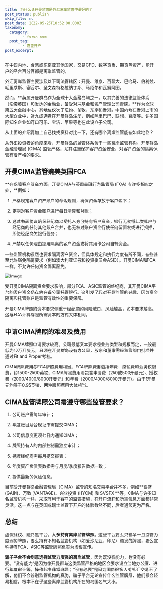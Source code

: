 ```yaml
---
title: 为什么说开曼监管是外汇离岸监管中最好的？
post_status: publish
skip_file: no
post_date: 2022-05-26T10:52:00.000Z
taxonomy:
  category:
        - forex-com
  post_tag:
        - 嘉盛开户
post_excerpt: 
---
```

在中国内地、台湾或东南亚其他国家，交易CFD、数字货币、期货等资产，能开户的平台百分百都是离岸监管的。

外汇离岸监管主要涉及以下司法管辖区：开曼、维京、百慕大、巴哈马、伯利兹、毛里求斯、塞舌尔、圣文森特格拉纳丁斯、马绍尔和瓦努阿图。

然而，**英属开曼群岛作为全球十大金融岛屿之一，以其完善的法律监管体系（沿袭英国）和发达的金融业，备受对冲基金和资产管理公司青睐。**作为全球第五大金融中心，其地位仅次于纽约、伦敦、东京和香港。中国内地在香港上市的大型企业中，近九成选择在开曼群岛注册，例如阿里巴巴、联想、百度等。许多国际知名企业如可口可乐、宝洁、苹果等也在此设立子公司。

从上面的介绍再加上自己找找资料对比一下，还有哪个离岸监管能有如此地位？

从外汇投资者的角度来看，开曼群岛的监管体系优于一些离岸监管机构。开曼群岛金融管理局 (CIMA) 监管严格，尤其注重保护客户资金安全，对客户资金的隔离保管有着严格的要求。

## 开曼CIMA监管媲美英国FCA

**在保障客户资金方面，开曼CIMA与英国金融行为监管局 (FCA) 有许多相似之处，**例如：

1. 严格规定客户资产账户的命名规则，确保资金存放于客户名下；

1. 定期对客户资金账户进行每日清算和对账；

1. 通过书面协议确保经纪商以受托人身份持有客户资金，银行无权将此类账户与经纪商的任何其他账户合并，也无权对账户资金行使任何留置权或进行扣押，即使经纪商欠银行债务；

1. 严禁以任何理由挪用隔离的客户资金或将其用作公司自有资金。

一些监管机构虽然也要求隔离客户资金，但具体规定和执行力度有所不同，有些甚至允许豁免隔离要求（例如澳大利亚证券和投资委员会ASIC）。开曼CIMA和FCA一样，不允许任何资金隔离豁免。

![Image](https://prod-files-secure.s3.us-west-2.amazonaws.com/39ed1227-6d7d-4570-be36-9ccd4a2c4241/bd849744-3fcb-4a37-8312-357962c8f065/image.png?X-Amz-Algorithm=AWS4-HMAC-SHA256&X-Amz-Content-Sha256=UNSIGNED-PAYLOAD&X-Amz-Credential=ASIAZI2LB466TCQTMWAY%2F20250907%2Fus-west-2%2Fs3%2Faws4_request&X-Amz-Date=20250907T161355Z&X-Amz-Expires=3600&X-Amz-Security-Token=IQoJb3JpZ2luX2VjEDwaCXVzLXdlc3QtMiJHMEUCIBJjsBG7IkNcCAxApKr30a5FqcNtsMWZspfC%2BsgSYBZ2AiEA2A97o%2BcrhK1nDiz5%2BjuzgA0rAVlpSlO1U%2FfyTRxxTjkqiAQIpf%2F%2F%2F%2F%2F%2F%2F%2F%2F%2FARAAGgw2Mzc0MjMxODM4MDUiDByBk9dq3hogvFPN4yrcAxP%2BsCGW8mWmU8sxQ6vq%2B9rpeTariRHQNCZDcnDfnWayTqkVC39aL1R%2F8fiMSPu3CYWjznXY7PLF1%2B2IgJl3OyxD8xvJ1fDD6fPunHuQ628QycDGRiBWcr3lllFhBdql33h%2B4oxCxg9vHOWgpJdl9nmeAYMUjH%2FZPvxVlMHwZGYbmnW8tB4c4ben23VjHdAi8RcZ0svYVZlRsNfh0ru1O%2B68MkHiYLKUB31cMjU6SPn%2BejCW1OG59M8KvEcA%2Bo01numOhPMgtWWi0kDU6chVoaaCEtIWD%2BYhz1IDBHNvuCCEeRVqSepO9vA3N8QbjTWqfdQeTy788RqawnUQBfckCDTj59OdlUDEKIRum2iGOLiVZUEQylQt9q903KNAjX3eQhlvCBbhQeBCc%2BsTiWwCToSQgqLrUoZizfQcVVB8UxnmwIttau7Vt5%2FajvJj5N3KJay50j4%2F5TEu3aJq6y%2F2xscbZEFhou8jiNmJvQXZU5BdJzXEbW4QRK%2FtcbWkky2KZHDF9cnj4%2BSlZvjdzGYwgI%2B7Sx9w7%2FesEm4%2F3RIo6VoLBM6C0kEsscYiTe%2BOD64AiilIciugERXm907k1crTvDFEwi%2B%2BKwGtQjYaUyOsCbjIGvThqgrXom0YR47pMKrm9cUGOqUBsSXY90%2BoqojOtvqoqcHuBNgyo0zKRgBVJrWYRUx7aTW%2Bmpn8H7dhhzuC6pOTTeZdhljhR0rqdoyiBiQerMMPOnbhoOCVQvMrK%2BTdX9m1yymzw08ml6lQF7AopIwNFxVJVINnoL42vT3ZmTvGnTB4eebdpnyLY9zXSJkvozFRhCBLC0kgbc8o%2B8oX5t3d84FIRMCpkYOD8oX2zAetPRFrM2Odty5S&X-Amz-Signature=4222f8ba3b3ca932be12aff53c174aade96ab6e50d4c5d0df0dc76cfd8093491&X-Amz-SignedHeaders=host&x-amz-checksum-mode=ENABLED&x-id=GetObject)

受开曼CIMA隔离资金要求影响，部分FCA、ASIC监管的经纪商，其开曼CIMA平台的客户资金仍存放在母公司托管银行。这引发了我对开曼监管的兴趣，因为资金隔离和托管账户是监管有效性的重要保障。

开曼CIMA牌照的资本要求侧重于经纪商的风险敞口，风险越高，资本要求越高。这与FCA计算牌照所需资本的方式大体相同。

## **申请CIMA牌照的难易及费用**

开曼CIMA牌照申请要求较高。公司最低资本要求视业务类型和规模而定，一般最低为10万开曼元，且须在开曼群岛设有办公室，股东和董事需经监管部门批准并通过Fit and Proper考核。

CIMA牌照费用与FCA牌照费用相当。FCA牌照费用包括年费、席位费和业务权限费，约1500-2500英镑。CIMA牌照费用则包含申请费（250或500开曼元）、授权费（2000/4000/8000开曼元）和年费（2000/4000/8000开曼元）。由于1开曼元约等于0.95英镑，两种牌照费用大体相当。

## CIMA监管牌照公司需遵守哪些监管要求？

1. 公司账户需每年审计；

1. 年度账目及合规证书需提交CIMA；

1. 公司信息变更须七日内通知CIMA；

1. 牌照持有人的内部控制需独立审计；

1. 持牌经纪商需每月提交报表；

1. 年度资产负债表数据需与月度/季度报告数据一致；

1. 提供最新的保险信息。

目前受开曼群岛金融管理局（CIMA）监管的知名交易平台并不多，例如**嘉盛 (GAIN)、万致 (VANTAGE)、兴业投资 (HYCM) 和 SVSFX **等。CIMA与许多知名监管机构一样，采取有利于客户的监管措施，在开户流程和所需信息方面都非常灵活。这一点与在英国或瑞士监管下开户的体验截然不同，后者通常更为严格。

## 总结

虚假维权、跑路黑平台，**大多持有离岸监管牌照**。这些平台要么只有单一且监管力度弱的牌照，要么持有不知名监管机构（如爱沙尼亚、印尼）颁发的牌照，要么宣称持有FCA、ASIC等监管牌照但实为虚假宣传。

**骗子平台不会刻意选择监管力度强的离岸监管**，因为既没有能力，也没有必要。“没有能力”是因为像开曼群岛这类监管严格的地区会要求设立当地办公室、进行年度审计等，操作起来非常麻烦；“没有必要”是因为国内很多人对外汇交易不了解，他们不会辨别监管机构的真伪，骗子平台无论宣传什么监管牌照，他们都会轻易相信，根本不在乎这些离岸监管机构所在的岛国名气大小。